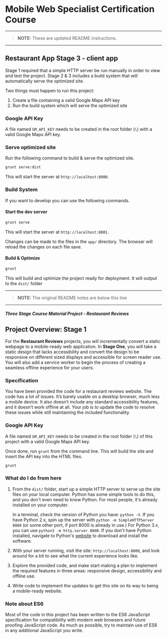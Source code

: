 # Mobile Web Specialist Certification Course

---
> **NOTE:** These are updated README instructions.
---

## Restaurant App Stage 3 - client app

Stage 1 required that a simple HTTP server be run manually in order to view and test the project. Stage 2 & 3 includes a build system that will automatically serve the optimized site.

Two things must happen to run this project:

1. Create a file containing a valid Google Maps API key
2. Run the build system which will serve the optimized site

### Google API Key

A file named `GM_API_KEY` needs to be created in the root folder (`\`) with a valid Google Maps API key.

### Serve optimized site

Run the following command to build & serve the optimized site.

```bash
grunt serve:dist
```

This will start the server at `http://localhost:8000`.

### Build System
If you want to develop you can use the following commands.

#### Start the dev server

```bash
grunt serve
```

This will start the server at `http://localhost:8001`.

Changes can be made to the files in the `app/` directory. The browser will reload the changes on each file save.

#### Build & Optimize

```bash
grunt
```

This will build and optimize the project ready for deployment. It will output to the `dist/` folder

---
> **NOTE:** The original README notes are below this line
---

#### _Three Stage Course Material Project - Restaurant Reviews_

## Project Overview: Stage 1

For the **Restaurant Reviews** projects, you will incrementally convert a static webpage to a mobile-ready web application. In **Stage One**, you will take a static design that lacks accessibility and convert the design to be responsive on different sized displays and accessible for screen reader use. You will also add a service worker to begin the process of creating a seamless offline experience for your users.

### Specification

You have been provided the code for a restaurant reviews website. The code has a lot of issues. It’s barely usable on a desktop browser, much less a mobile device. It also doesn’t include any standard accessibility features, and it doesn’t work offline at all. Your job is to update the code to resolve these issues while still maintaining the included functionality. 

### Google API Key
A file named `GM_API_KEY` needs to be created in the root folder (`\`) of this project with a valid Google Maps API key.

Once done, run `grunt` from the command line. This will build the site and insert the API key into the HTML files.

```bash
grunt
```

### What do I do from here

1. From the `dist/` folder, start up a simple HTTP server to serve up the site files on your local computer. Python has some simple tools to do this, and you don't even need to know Python. For most people, it's already installed on your computer.

    In a terminal, check the version of Python you have: `python -V`. If you have Python 2.x, spin up the server with `python -m SimpleHTTPServer 8000` (or some other port, if port 8000 is already in use.) For Python 3.x, you can use `python3 -m http.server 8000`. If you don't have Python installed, navigate to Python's [website](https://www.python.org/) to download and install the software.

2. With your server running, visit the site: `http://localhost:8000`, and look around for a bit to see what the current experience looks like.
3. Explore the provided code, and make start making a plan to implement the required features in three areas: responsive design, accessibility and offline use.
4. Write code to implement the updates to get this site on its way to being a mobile-ready website.

### Note about ES6

Most of the code in this project has been written to the ES6 JavaScript specification for compatibility with modern web browsers and future proofing JavaScript code. As much as possible, try to maintain use of ES6 in any additional JavaScript you write. 
